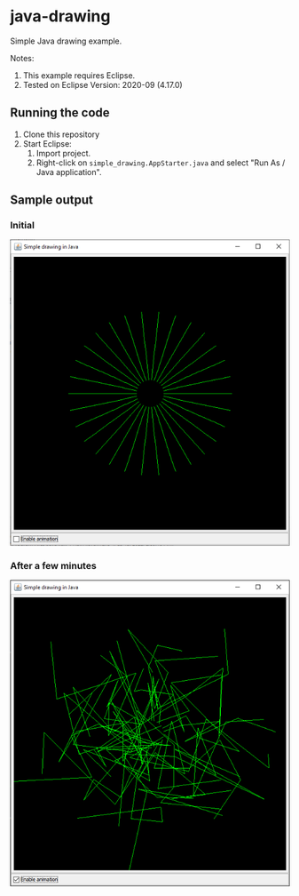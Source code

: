 # java-drawing

Simple Java drawing example.

Notes:
1. This example requires Eclipse.
2. Tested on Eclipse Version: 2020-09 (4.17.0)

## Running the code

1. Clone this repository
2. Start Eclipse:
    1. Import project.
    2. Right-click on `simple_drawing.AppStarter.java` and select "Run As / Java application".

## Sample output

### Initial

![start.png](images/start.png)

### After a few minutes

![later.png](images/later.png)